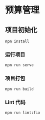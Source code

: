 # 预算管理

## 项目初始化
```
npm install
```

### 运行项目
```
npm run serve
```

### 项目打包
```
npm run build
```

### Lint 代码
```
npm run lint:fix
```
